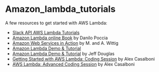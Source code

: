 # Amazon_lambda_tutorials
A few resources to get started with AWS Lambda:

* [Slack API AWS Lambda Tutorials](https://api.slack.com/tutorials/tags/lambda-lambda-lambda) 
* [Amazon Lambda online Book](https://www.manning.com/books/aws-lambda-in-action) by Danilo Poccia 
* [Amazon Web Services in Action](https://www.manning.com/books/amazon-web-services-in-action) by M. and A. Wittig
* [Amazon Lambda Demo & Tutorial](https://www.youtube.com/watch?v=m7egclrPzSg)
* [Amazon Lambda Demo & Tutorial](https://cloudacademy.com/blog/aws-lambda-introduction/) by Jeff Douglas
* [Getting Started with AWS Lambda: Coding Session](https://www.youtube.com/watch?v=NhGEik26324) by Alex Casalboni
* [AWS Lambda: Advanced Coding Session](https://www.youtube.com/watch?v=NlZjTn9SaWg) by Alex Casalboni
